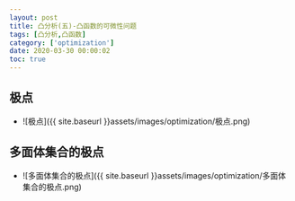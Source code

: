 ```yaml
---
layout: post
title: 凸分析(五)-凸函数的可微性问题
tags: [凸分析,凸函数]
category: ['optimization']
date: 2020-03-30 00:00:02
toc: true
---
```


## 极点
-  ![极点]({{ site.baseurl }}assets/images/optimization/极点.png)

## 多面体集合的极点
-  ![多面体集合的极点]({{ site.baseurl }}assets/images/optimization/多面体集合的极点.png)

